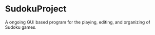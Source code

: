 SudokuProject
=============

A ongoing GUI based program for the playing, editing, and organizing of Sudoku games.
